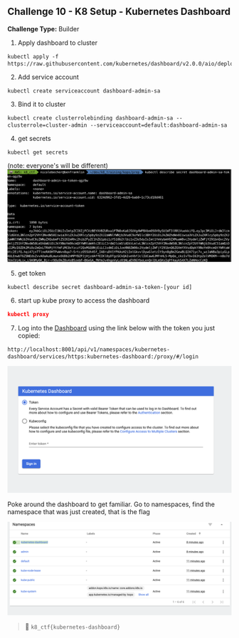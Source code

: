 ## Challenge 10 - K8 Setup - Kubernetes Dashboard

**Challenge Type:** Builder

1.  Apply dashboard to cluster

```
kubectl apply -f https://raw.githubusercontent.com/kubernetes/dashboard/v2.0.0/aio/deploy/recommended.yaml
```

2.   Add service account

```
kubectl create serviceaccount dashboard-admin-sa
```

3.  Bind it to cluster

```
kubectl create clusterrolebinding dashboard-admin-sa --clusterrole=cluster-admin --serviceaccount=default:dashboard-admin-sa
```

4.  get secrets

```
kubectl get secrets
```
(note: everyone's will be different)
![token](/screenshots/Screen%20Shot%202022-03-09%20at%209.19.54%20PM%201.png)

5.  get token

```
kubectl describe secret dashboard-admin-sa-token-[your id]
```

6.  start up kube proxy to access the dashboard

```json
kubectl proxy
```


7.  Log into the [Dashboard](http://localhost:8001/api/v1/namespaces/kubernetes-dashboard/services/https:kubernetes-dashboard:/proxy/#/login) using the link below with the token you just copied:

```
http://localhost:8001/api/v1/namespaces/kubernetes-dashboard/services/https:kubernetes-dashboard:/proxy/#/login
```


![dashboard](/screenshots/Screen%20Shot%202022-03-09%20at%209.22.06%20PM.png) 

Poke around the dashboard to get familiar. Go to namespaces, find the namespace that was just created, that is the flag

![dashboard](/screenshots/Screen%20Shot%202022-03-09%20at%209.23.57%20PM.png)

> 🏁 `k8_ctf{kubernetes-dashboard}`

